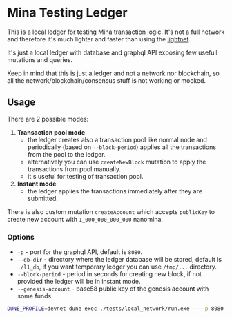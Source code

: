 # Mina Testing Ledger

This is a local ledger for testing Mina transaction logic. It's not a full network and therefore it's much lighter and faster than using the [lightnet](https://docs.minaprotocol.com/zkapps/writing-a-zkapp/introduction-to-zkapps/testing-zkapps-lightnet).

It's just a local ledger with database and graphql API exposing few usefull mutations and queries.

Keep in mind that this is just a ledger and not a network nor blockchain, so all the network/blockchain/consensus stuff is not working or mocked.

## Usage

There are 2 possible modes:

1. **Transaction pool mode**
   - the ledger creates also a transaction pool like normal node and periodically (based on `--block-period`) applies all the transactions from the pool to the ledger.
   - alternatively you can use `createNewBlock` mutation to apply the transactions from pool manually.
   - it's useful for testing of transaction pool.
2. **Instant mode**
   - the ledger applies the transactions immediately after they are submitted.

There is also custom mutation `createAccount` which accepts `publicKey` to create new account with `1_000_000_000_000` nanomina.

### Options

- `-p` - port for the graphql API, default is `8080`.
- `--db-dir` - directory where the ledger database will be stored, default is `./l1_db`, if you want temporary ledger you can use `/tmp/...` directory.
- `--block-period` - period in seconds for creating new block, if not provided the ledger will be in instant mode.
- `--genesis-account` - base58 public key of the genesis account with some funds

```bash
DUNE_PROFILE=devnet dune exec ./tests/local_network/run.exe -- -p 8080 --db-dir l1_db --block-period 5 --genesis-account B62...
```
